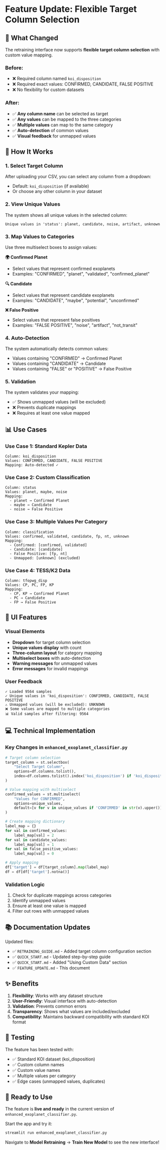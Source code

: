 # Feature Update: Flexible Target Column Selection

## 🎯 What Changed

The retraining interface now supports **flexible target column selection** with custom value mapping.

### Before:
- ❌ Required column named `koi_disposition`
- ❌ Required exact values: CONFIRMED, CANDIDATE, FALSE POSITIVE
- ❌ No flexibility for custom datasets

### After:
- ✅ **Any column name** can be selected as target
- ✅ **Any values** can be mapped to the three categories
- ✅ **Multiple values** can map to the same category
- ✅ **Auto-detection** of common values
- ✅ **Visual feedback** for unmapped values

## 🔧 How It Works

### 1. Select Target Column
After uploading your CSV, you can select any column from a dropdown:
- Default: `koi_disposition` (if available)
- Or choose any other column in your dataset

### 2. View Unique Values
The system shows all unique values in the selected column:
```
Unique values in 'status': planet, candidate, noise, artifact, unknown
```

### 3. Map Values to Categories
Use three multiselect boxes to assign values:

**🌍 Confirmed Planet**
- Select values that represent confirmed exoplanets
- Examples: "CONFIRMED", "planet", "validated", "confirmed_planet"

**🔍 Candidate**
- Select values that represent candidate exoplanets
- Examples: "CANDIDATE", "maybe", "potential", "unconfirmed"

**❌ False Positive**
- Select values that represent false positives
- Examples: "FALSE POSITIVE", "noise", "artifact", "not_transit"

### 4. Auto-Detection
The system automatically detects common values:
- Values containing "CONFIRMED" → Confirmed Planet
- Values containing "CANDIDATE" → Candidate
- Values containing "FALSE" or "POSITIVE" → False Positive

### 5. Validation
The system validates your mapping:
- ✅ Shows unmapped values (will be excluded)
- ❌ Prevents duplicate mappings
- ❌ Requires at least one value mapped

## 📊 Use Cases

### Use Case 1: Standard Kepler Data
```
Column: koi_disposition
Values: CONFIRMED, CANDIDATE, FALSE POSITIVE
Mapping: Auto-detected ✓
```

### Use Case 2: Custom Classification
```
Column: status
Values: planet, maybe, noise
Mapping:
  - planet → Confirmed Planet
  - maybe → Candidate
  - noise → False Positive
```

### Use Case 3: Multiple Values Per Category
```
Column: classification
Values: confirmed, validated, candidate, fp, nt, unknown
Mapping:
  - Confirmed: [confirmed, validated]
  - Candidate: [candidate]
  - False Positive: [fp, nt]
  - Unmapped: [unknown] (excluded)
```

### Use Case 4: TESS/K2 Data
```
Column: tfopwg_disp
Values: CP, PC, FP, KP
Mapping:
  - CP, KP → Confirmed Planet
  - PC → Candidate
  - FP → False Positive
```

## 🎨 UI Features

### Visual Elements
- **Dropdown** for target column selection
- **Unique values display** with count
- **Three-column layout** for category mapping
- **Multiselect boxes** with auto-detection
- **Warning messages** for unmapped values
- **Error messages** for invalid mappings

### User Feedback
```
✓ Loaded 9564 samples
✓ Unique values in 'koi_disposition': CONFIRMED, CANDIDATE, FALSE POSITIVE
⚠️ Unmapped values (will be excluded): UNKNOWN
❌ Some values are mapped to multiple categories
📊 Valid samples after filtering: 9564
```

## 💻 Technical Implementation

### Key Changes in `enhanced_exoplanet_classifier.py`

```python
# Target column selection
target_column = st.selectbox(
    "Select Target Column",
    options=df.columns.tolist(),
    index=df.columns.tolist().index('koi_disposition') if 'koi_disposition' in df.columns else 0
)

# Value mapping with multiselect
confirmed_values = st.multiselect(
    "Values for CONFIRMED",
    options=unique_values,
    default=[v for v in unique_values if 'CONFIRMED' in str(v).upper()]
)

# Create mapping dictionary
label_map = {}
for val in confirmed_values:
    label_map[val] = 2
for val in candidate_values:
    label_map[val] = 1
for val in false_positive_values:
    label_map[val] = 0

# Apply mapping
df['target'] = df[target_column].map(label_map)
df = df[df['target'].notna()]
```

### Validation Logic
1. Check for duplicate mappings across categories
2. Identify unmapped values
3. Ensure at least one value is mapped
4. Filter out rows with unmapped values

## 📚 Documentation Updates

Updated files:
- ✅ `RETRAINING_GUIDE.md` - Added target column configuration section
- ✅ `QUICK_START.md` - Updated step-by-step guide
- ✅ `QUICK_START.md` - Added "Using Custom Data" section
- ✅ `FEATURE_UPDATE.md` - This document

## ✨ Benefits

1. **Flexibility**: Works with any dataset structure
2. **User-Friendly**: Visual interface with auto-detection
3. **Validation**: Prevents common errors
4. **Transparency**: Shows what values are included/excluded
5. **Compatibility**: Maintains backward compatibility with standard KOI format

## 🧪 Testing

The feature has been tested with:
- ✅ Standard KOI dataset (koi_disposition)
- ✅ Custom column names
- ✅ Custom value names
- ✅ Multiple values per category
- ✅ Edge cases (unmapped values, duplicates)

## 🚀 Ready to Use

The feature is **live and ready** in the current version of `enhanced_exoplanet_classifier.py`.

Start the app and try it:
```bash
streamlit run enhanced_exoplanet_classifier.py
```

Navigate to **Model Retraining** → **Train New Model** to see the new interface!
